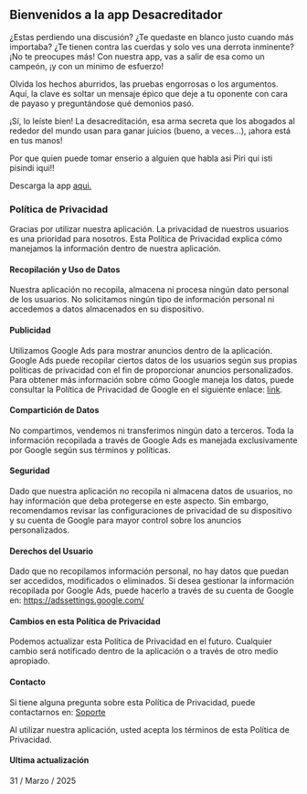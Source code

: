 ## Bienvenidos a la app Desacreditador

¿Estas perdiendo una discusión? ¿Te quedaste en blanco justo cuando más importaba? ¿Te tienen contra las cuerdas y solo ves una derrota inminente? ¡No te preocupes más! Con nuestra app, vas a salir de esa como un campeón, ¡y con un minimo de esfuerzo!

Olvida los hechos aburridos, las pruebas engorrosas o los argumentos. Aquí, la clave es soltar un mensaje épico que deje a tu oponente con cara de payaso y preguntándose qué demonios pasó.

¡Sí, lo leíste bien! La desacreditación, esa arma secreta que los abogados al rededor del mundo usan para ganar juicios (bueno, a veces...), ¡ahora está en tus manos! 

Por que quien puede tomar enserio a alguien que habla asi
Piri qui isti pisindi iqui!!

Descarga la app [aqui.](https://apps.apple.com/us/app/id6744012407)

### Política de Privacidad

Gracias por utilizar nuestra aplicación. La privacidad de nuestros usuarios es una prioridad para nosotros. Esta Política de Privacidad explica cómo manejamos la información dentro de nuestra aplicación.

#### Recopilación y Uso de Datos

Nuestra aplicación no recopila, almacena ni procesa ningún dato personal de los usuarios. No solicitamos ningún tipo de información personal ni accedemos a datos almacenados en su dispositivo.

#### Publicidad

Utilizamos Google Ads para mostrar anuncios dentro de la aplicación. Google Ads puede recopilar ciertos datos de los usuarios según sus propias políticas de privacidad con el fin de proporcionar anuncios personalizados. Para obtener más información sobre cómo Google maneja los datos, puede consultar la Política de Privacidad de Google en el siguiente enlace: [link](https://policies.google.com/privacy).

#### Compartición de Datos

No compartimos, vendemos ni transferimos ningún dato a terceros. Toda la información recopilada a través de Google Ads es manejada exclusivamente por Google según sus términos y políticas.

#### Seguridad

Dado que nuestra aplicación no recopila ni almacena datos de usuarios, no hay información que deba protegerse en este aspecto. Sin embargo, recomendamos revisar las configuraciones de privacidad de su dispositivo y su cuenta de Google para mayor control sobre los anuncios personalizados.

#### Derechos del Usuario

Dado que no recopilamos información personal, no hay datos que puedan ser accedidos, modificados o eliminados. Si desea gestionar la información recopilada por Google Ads, puede hacerlo a través de su cuenta de Google en: https://adssettings.google.com/

#### Cambios en esta Política de Privacidad

Podemos actualizar esta Política de Privacidad en el futuro. Cualquier cambio será notificado dentro de la aplicación o a través de otro medio apropiado.

#### Contacto

Si tiene alguna pregunta sobre esta Política de Privacidad, puede contactarnos en:  [Soporte](mailto:luisdurancota@gmail.com)

Al utilizar nuestra aplicación, usted acepta los términos de esta Política de Privacidad.

#### Ultima actualización 
31 / Marzo / 2025

